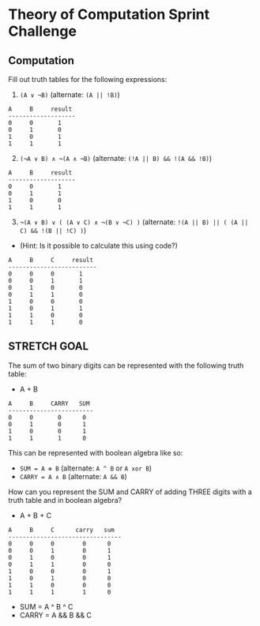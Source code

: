 # Theory of Computation Sprint Challenge

## Computation

Fill out truth tables for the following expressions:

1. `(A ∨ ¬B)` (alternate: `(A || !B)`)

```
A     B     result
-------------------
0     0       1
0     1       0
1     0       1
1     1       1
```

2. `(¬A ∨ B) ∧ ¬(A ∧ ¬B)` (alternate: `(!A || B) && !(A && !B)`)

```
A     B     result
-------------------
0     0       1
0     1       1
1     0       0
1     1       1
```

3. `¬(A ∨ B) ∨ ( (A ∨ C) ∧ ¬(B ∨ ¬C) )` (alternate: `!(A || B) || ( (A || C) && !(B || !C) )`)

- (Hint: Is it possible to calculate this using code?)

```
A     B     C     result
-------------------------
0     0     0       1
0     0     1       1
0     1     0       0
0     1     1       0
1     0     0       0
1     0     1       1
1     1     0       0
1     1     1       0
```

## STRETCH GOAL

The sum of two binary digits can be represented with the following truth table:

- A + B

```
A     B     CARRY   SUM
------------------------
0     0       0      0
0     1       0      1
1     0       0      1
1     1       1      0
```

This can be represented with boolean algebra like so:

- `SUM = A ⊕ B` (alternate: `A ^ B` or `A xor B`)
- `CARRY = A ∧ B` (alternate: `A && B`)

How can you represent the SUM and CARRY of adding THREE digits with a truth table and in boolean algebra?

- A + B + C

```
A     B     C      carry   sum
--------------------------------
0     0     0        0      0
0     0     1        0      1
0     1     0        0      1
0     1     1        0      0
1     0     0        0      1
1     0     1        0      0
1     1     0        0      0
1     1     1        1      0
```

- SUM = A ^ B ^ C
- CARRY = A && B && C

